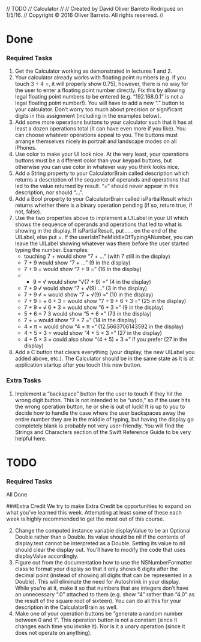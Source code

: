 //  TODO
//  Calculator
//
//  Created by David Oliver Barreto Rodríguez on 1/5/16.
//  Copyright © 2016 Oliver Barreto. All rights reserved.
//

# Done

### Required Tasks
1. Get the Calculator working as demonstrated in lectures 1 and 2.
2. Your calculator already works with floating point numbers (e.g. if you touch 3 ÷ 4 =, it will properly show 0.75), however, there is no way for the user to enter a floating point number directly. Fix this by allowing legal floating point numbers to be entered (e.g. “192.168.0.1” is not a legal floating point number!). You will have to add a new “.” button to your calculator. Don’t worry too much about precision or significant digits in this assignment (including in the examples below).
3. Add some more operations buttons to your calculator such that it has at least a dozen operations total (it can have even more if you like). You can choose whatever operations appeal to you. The buttons must arrange themselves nicely in portrait and landscape modes on all iPhones.
4. Use color to make your UI look nice. At the very least, your operations buttons must be a different color than your keypad buttons, but otherwise you can use color in whatever way you think looks nice.
5. Add a String property to your CalculatorBrain called description which returns a description of the sequence of operands and operations that led to the value returned by result. “=“ should never appear in this description, nor should “...”.
6. Add a Bool property to your CalculatorBrain called isPartialResult which returns whether there is a binary operation pending (if so, return true, if not, false).
7. Use the two properties above to implement a UILabel in your UI which shows the sequence of operands and operations that led to what is showing in the display. If isPartialResult, put . . . on the end of the UILabel, else put =. If the userIsInTheMiddleOfTypingANumber, you can leave the UILabel showing whatever was there before the user started typing the number. Examples:
	* touching 7 + would show “7 + ...” (with 7 still in the display)
	* 7 + 9 would show “7 + ...” (9 in the display)
	* 7 + 9 = would show “7 + 9 =” (16 in the display)
	* + 9 = √ would show “√(7 + 9) =” (4 in the display)
	* 7 + 9 √ would show “7 + √(9) ...” (3 in the display)
	* 7 + 9 √ = would show “7 + √(9) =“ (10 in the display)
	* 7 + 9 = + 6 + 3 = would show “7 + 9 + 6 + 3 =” (25 in the display)
	* 7 + 9 = √ 6 + 3 = would show “6 + 3 =” (9 in the display)
	* 5 + 6 = 7 3 would show “5 + 6 =” (73 in the display)
	* 7 + = would show “7 + 7 =” (14 in the display)
	* 4 × π = would show “4 × π =“ (12.5663706143592 in the display)
	* 4 + 5 × 3 = would show “4 + 5 × 3 =” (27 in the display)
	* 4 + 5 × 3 = could also show “(4 + 5) × 3 =” if you prefer (27 in the display)
8. Add a C button that clears everything (your display, the new UILabel you added above, etc.). The Calculator should be in the same state as it is at application startup after you touch this new button.

### Extra Tasks
1. Implement a “backspace” button for the user to touch if they hit the wrong digit button. This is not intended to be “undo,” so if the user hits the wrong operation button, he or she is out of luck! It is up to you to decide how to handle the case where the user backspaces away the entire number they are in the middle of typing, but having the display go completely blank is probably not very user-friendly. You will find the Strings and Characters section of the Swift Reference Guide to be very helpful here.


# TODO

### Required Tasks
All Done


###Extra Credit
We try to make Extra Credit be opportunities to expand on what you’ve learned this week. Attempting at least some of these each week is highly recommended to get the most out of this course.

2. Change the computed instance variable displayValue to be an Optional Double rather than a Double. Its value should be nil if the contents of display.text cannot be interpreted as a Double. Setting its value to nil should clear the display out. You’ll have to modify the code that uses displayValue accordingly.
3. Figure out from the documentation how to use the NSNumberFormatter class to format your display so that it only shows 6 digits after the decimal point (instead of showing all digits that can be represented in a Double). This will eliminate the need for Autoshrink in your display. While you’re at it, make it so that numbers that are integers don’t have an unnecessary “.0” attached to them (e.g. show “4” rather than “4.0” as the result of the square root of sixteen). You can do all this for your description in the CalculatorBrain as well.
4. Make one of your operation buttons be “generate a random number between 0 and 1”. This operation button is not a constant (since it changes each time you invoke it). Nor is it a unary operation (since it does not operate on anything).
